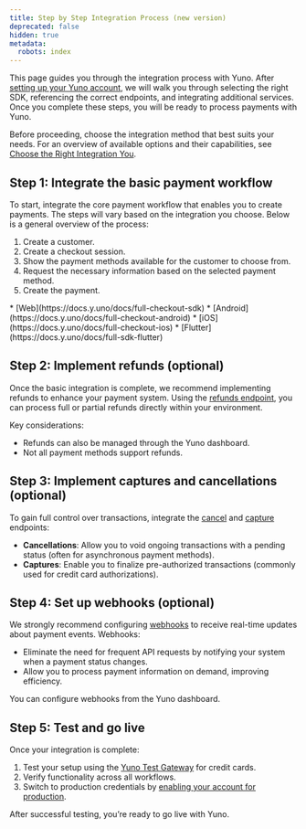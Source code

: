 ```yaml
---
title: Step by Step Integration Process (new version)
deprecated: false
hidden: true
metadata:
  robots: index
---
```

This page guides you through the integration process with Yuno. After [setting up your Yuno account](doc:step-1-set-up-your-account), we will walk you through selecting the right SDK, referencing the correct endpoints, and integrating additional services. Once you complete these steps, you will be ready to process payments with Yuno.

Before proceeding, choose the integration method that best suits your needs. For an overview of available options and their capabilities, see [ Choose the Right Integration You](doc:choose-the-right-integration-for-you).

## Step 1: Integrate the basic payment workflow

To start, integrate the core payment workflow that enables you to create payments. The steps will vary based on the integration you choose. Below is a general overview of the process:

1. Create a customer.
2. Create a checkout session.
3. Show the payment methods available for the customer to choose from.
4. Request the necessary information based on the selected payment method.
5. Create the payment.

<Cards columns={4}>
  <Card title="Full SDK" icon="fa-home">
    * [Web](https://docs.y.uno/docs/full-checkout-sdk)
    * [Android](https://docs.y.uno/docs/full-checkout-android)
    * [iOS](https://docs.y.uno/docs/full-checkout-ios)
    * [Flutter](https://docs.y.uno/docs/full-sdk-flutter)
  </Card>

  <Card title="Lite SDK (Payment)" href="https://docs.y.uno/docs/full-checkout-sdk" icon="fa-home" target="_blank" />

  <Card title="Lite SDK (Enrollment)" href="https://docs.y.uno/docs/full-checkout-sdk" icon="fa-home" target="_blank" />

  <Card title="Secure Fields" href="https://docs.y.uno/docs/full-checkout-sdk" icon="fa-home" target="_blank" />

  <Card title="Headless SDK (Payment)" href="https://docs.y.uno/docs/full-checkout-sdk" icon="fa-home" target="_blank" />

  <Card title="Headless SDK (Enrollment)" href="https://docs.y.uno/docs/full-checkout-sdk" icon="fa-home" target="_blank" />

  <Card title="Direct Workflow" href="https://docs.y.uno/docs/full-checkout-sdk" icon="fa-home" target="_blank" />
</Cards>

## Step 2: Implement refunds (optional)

Once the basic integration is complete, we recommend implementing refunds to enhance your payment system. Using the [refunds endpoint](ref:refund-payment), you can process full or partial refunds directly within your environment.

Key considerations:

* Refunds can also be managed through the Yuno dashboard.
* Not all payment methods support refunds.

## Step 3: Implement captures and cancellations (optional)

To gain full control over transactions, integrate the [cancel](doc:cancel-payments) and [capture](doc:capture-authorization) endpoints:

* **Cancellations**: Allow you to void ongoing transactions with a pending status (often for asynchronous payment methods).
* **Captures**: Enable you to finalize pre-authorized transactions (commonly used for credit card authorizations).

## Step 4: Set up webhooks (optional)

We strongly recommend configuring [webhooks](doc:webhooks) to receive real-time updates about payment events. Webhooks:

* Eliminate the need for frequent API requests by notifying your system when a payment status changes.
* Allow you to process payment information on demand, improving efficiency.

You can configure webhooks from the Yuno dashboard.

## Step 5: Test and go live

Once your integration is complete:

1. Test your setup using the [Yuno Test Gateway](doc:yuno-testing-gateway) for credit cards.
2. Verify functionality across all workflows.
3. Switch to production credentials by [enabling your account for production](doc:environments).

After successful testing, you’re ready to go live with Yuno.